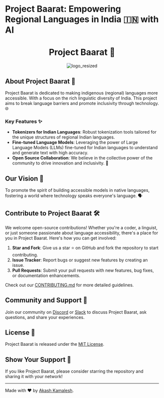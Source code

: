 # Project Baarat: Empowering Regional Languages in India 🇮🇳 with AI

<div align="center">
  
   # Project Baarat 🚀
  
   ![logo_resized](https://github.com/asphytheghoul/Baarat/assets/91832216/fca99751-b62a-4c5f-85d6-ae71da2ca6bb)
</div>

## About Project Baarat 📖

Project Baarat is dedicated to making indigenous (regional) languages more accessible. With a focus on the rich linguistic diversity of India. This project aims to break language barriers and promote inclusivity through technology. 🌐

### Key Features ✨

- **Tokenizers for Indian Languages**: Robust tokenization tools tailored for the unique structures of regional Indian languages.
- **Fine-tuned Language Models**: Leveraging the power of Large Language Models (LLMs) fine-tuned for Indian languages to understand and generate text with high accuracy.
- **Open Source Collaboration**: We believe in the collective power of the community to drive innovation and inclusivity. 🤝

## Our Vision 🌟

To promote the spirit of building accessible models in native languages, fostering a world where technology speaks everyone's language. 🗣️

## Contribute to Project Baarat 🛠️

We welcome open-source contributions! Whether you're a coder, a linguist, or just someone passionate about language accessibility, there's a place for you in Project Baarat. Here's how you can get involved:

1. **Star and Fork**: Give us a star ⭐ on GitHub and fork the repository to start contributing.
2. **Issue Tracker**: Report bugs or suggest new features by creating an issue.
3. **Pull Requests**: Submit your pull requests with new features, bug fixes, or documentation enhancements.

Check out our [CONTRIBUTING.md](./CONTRIBUTING.md) for more detailed guidelines.

## Community and Support 💬

Join our community on [Discord](https://discord.gg/your-invite-link) or [Slack](https://slack.com/your-invite-link) to discuss Project Baarat, ask questions, and share your experiences.

## License 📄

Project Baarat is released under the [MIT License](./LICENSE).

## Show Your Support 🌈

If you like Project Baarat, please consider starring the repository and sharing it with your network!

---

Made with ❤️ by [Akash Kamalesh](https://github.com/asphytheghoul).
